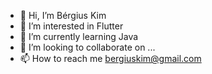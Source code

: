 - 👋 Hi, I’m Bérgius Kim 
- 👀 I’m interested in Flutter 
- 🌱 I’m currently learning Java
- 💞️ I’m looking to collaborate on ...
- 📫 How to reach me bergiuskim@gmail.com

<!---
bergius7kim/bergius7kim is a ✨ special ✨ repository because its `README.md` (this file) appears on your GitHub profile.
You can click the Preview link to take a look at your changes.
--->
